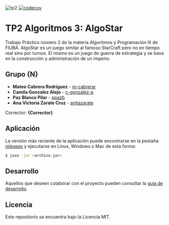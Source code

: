 ![tp2](https://github.com/fiuba/algo3_proyecto_base_tp2/actions/workflows/build.yml/badge.svg) [![codecov](https://codecov.io/gh/fiuba/algo3_proyecto_base_tp2/branch/master/graph/badge.svg)](https://codecov.io/gh/fiuba/algo3_proyecto_base_tp2)

# TP2 Algoritmos 3: AlgoStar 

Trabajo Práctico número 2 de la materia Algoritmos y Programación III de FIUBA.
AlgoStar es un juego similar al famoso StarCraft pero no en tiempo real sino por turnos.
El mismo es un juego de guerra de estrategia y se basa en la construcción y
administración de un imperio.

## Grupo {N}

* **Mateo Cabrera Rodríguez** - [m-cabrerar](https://github.com/m-cabrerar)
* **Camila Gonzalez Alejo** - [c-gonzalez-a](https://github.com/c-gonzalez-a)
* **Paz Blanco Pilar** - [ppazb](https://github.com/ppazb)
* **Ana Victoria Zarate Cruz** - [anitazarate](https://github.com/anitazarate)

Corrector: **{Corrector}**

## Aplicación

La versión más reciente de la aplicación puede encontrarse en la pestaña [releases](https://github.com/fiuba/algo3_proyecto_base_tp2/releases/latest) y ejecutarse en Linux, Windows o Mac de esta forma:

```bash
$ java -jar <archivo.jar>
```

## Desarrollo

Aquellos que deseen colaborar con el proyecto pueden consultar la [guía de desarrollo](./docs/Desarrollo.md).

## Licencia

Este repositorio se encuentra bajo la Licencia MIT.
